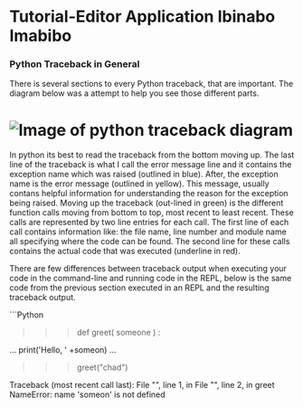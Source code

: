 # Tutorial-Editor Application Ibinabo Imabibo
### Python Traceback in General
There is several sections to every Python traceback, that are important.
The diagram below was a attempt to help you see those different parts.

![Image of python traceback diagram](https://files.realpython.com/media/python_traceback_2.b27a4eb060a8.png)
 =

In python its best to read the traceback from the bottom moving up. The last line of the traceback is what I call the error message line and it contains the exception name which was raised (outlined in blue). After, the exception name is the error message (outlined in yellow). 
This message, usually contans helpful information for understanding the reason for the exception being raised. Moving up the traceback (out-lined in green) is the different function calls moving from bottom to top, most recent to least recent. These calls are represented by two line entries for each call. 
The first line of each call contains information like: the file name, line number and module name all specifying where the code can be found. The second line for these calls contains the actual code that was executed (underline in red).

There are few differences between traceback output when executing your code in the command-line and running code in the REPL, below is the same code from the previous section executed in an REPL and the resulting traceback output.


\```Python
>>> def greet( someone ) :
>>>
...    print('Hello,  ' +someon)
...
>>> greet("chad")

Traceback (most recent call last):
File "", line 1, in
File "", line 2, in greet
NameError: name 'someon' is not defined
```
